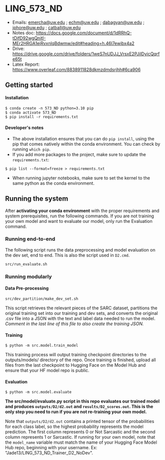 # LING_573_ND

- Emails: emercha@uw.edu ; echm@uw.edu ; dabagyan@uw.edu ; jphore@uw.edu ; catball@uw.edu
- Notes doc: https://docs.google.com/document/d/1dRRhQ-tDifD92wgQnitI-MEr2HRGA1ejRvxnlqBdwmw/edit#heading=h.46l7ewibx4a2
- Drive: https://drive.google.com/drive/folders/1weS7nUDJJ_VrsxE2PJilDyicQqrfe65t
- Latex Report: https://www.overleaf.com/8838911828dkmzdmdsrjhh#6ca906

## Getting started
#### Installation
```
$ conda create -n 573_ND python=3.10 pip
$ conda activate 573_ND
$ pip install -r requirements.txt
```

#### Developer's notes
* The above installation ensures that you can do `pip install`, using the pip that comes natively within the conda environment. You can check by running `which pip`. 
* If you add more packages to the project, make sure to update the `requirements.txt`:
```
$ pip list --format=freeze > requirements.txt
```
* When running jupyter notebooks, make sure to set the kernel to the same python as the conda environment.

## Running the system
After **activating your conda environment** with the proper requirements and system prerequisites, run the following commands. If you are not training your own model and want to evaluate our model, only run the Evaluation command. 

### Running end-to-end
The following script runs the data preprocessing and model evaluation on the dev set, end to end. This is also the script used in `D2.cmd`.
```
src/run_evaluate.sh
```

### Running modularly
#### Data Pre-processing
```
src/dev_partition/make_dev_set.sh
```
This script retrieves the relevant pieces of the SARC dataset, partitions the original training set into our training and dev sets, and converts the original .csv file into a JSON with the text and label data needed to run the model. *Comment in the last line of this file to also create the training JSON.*

#### Training 
```
$ python -m src.model.train_model
```
This training process will output training checkpoint directories to the outputs/models/ directory of the repo. Once training is finished, upload all files from the last checkpoint to Hugging Face on the Model Hub and ensure that your HF model repo is public. 

#### Evaluation
```
$ python -m src.model.evaluate
```
**The src/model/evaluate.py script in this repo evaluates our trained model and produces `outputs/D2/d2.out` and `results/D2_scores.out`. This is the only step you need to run if you are not re-training your own model.**

Note that `outputs/D2/d2.out` contains a printed tensor of the probabilities for each class label, so the highest probability represents the model prediction. The first column represents 0 or Not Sarcastic and the second column represents 1 or Sarcastic. If running for your own model, note that the `model_name` variable must match the name of your Hugging Face Model Hub repo, beginning with your username. Ex: "Jade13/LING_573_ND_Trainer_D2_NoDev".

